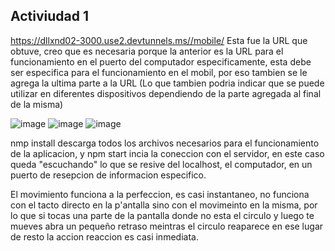## Activiudad 1 
https://dllxnd02-3000.use2.devtunnels.ms//mobile/ Esta fue la URL que obtuve, creo que es necesaria porque la anterior es la URL para el funcionamiento en el puerto del computador especificamente, esta debe ser especifica para el funcionamiento en el mobil, por eso tambien se le agrega la ultima
parte a la URL (Lo que tambien podria indicar que se puede utilizar en diferentes dispositivos dependiendo de la parte agregada al final de la misma) 

![image](https://github.com/user-attachments/assets/88cd4d2d-94ce-4b4f-be32-413eeeb7a489)
![image](https://github.com/user-attachments/assets/0ced7205-d948-4267-8204-c7d000bf5aff)
![image](https://github.com/user-attachments/assets/433122aa-5a49-4615-90de-b26d337be966)

nmp install descarga todos los archivos necesarios para el funcionamiento de la aplicacion, y npm start incia la coneccion con el servidor, en este caso queda "escuchando" lo que se resive del localhost, el computador, en un puerto de resepcion de informacion especifico.

El movimiento funciona a la perfeccion, es casi instantaneo, no funciona con el tacto directo en la p'antalla sino con el movimeinto en la misma, por lo que si tocas una parte de la pantalla donde no esta el circulo y luego te mueves abra un pequeño retraso meintras el circulo reaparece en ese lugar
de resto la accion reaccion es casi inmediata. 
